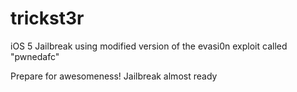 trickst3r
=========

iOS 5 Jailbreak using modified version of the evasi0n exploit called "pwnedafc"


Prepare for awesomeness! Jailbreak almost ready
